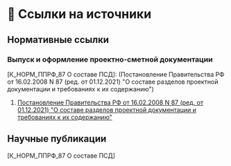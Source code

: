 # 🔗 Ссылки на источники

## Нормативные ссылки

### Выпуск и оформление проектно-сметной документации
[К_НОРМ_ППРФ_87 О составе ПСД]: (Постановление Правительства РФ от 16.02.2008 N 87 (ред. от 01.12.2021) "О составе разделов проектной документации и требованиях к их содержанию")

1. [Постановление Правительства РФ от 16.02.2008 N 87 (ред. от 01.12.2021) "О составе разделов проектной документации и требованиях к их содержанию"](http://government.ru/docs/all/63014/)

## Научные публикации
[К_НОРМ_ППРФ_87 О составе ПСД]
